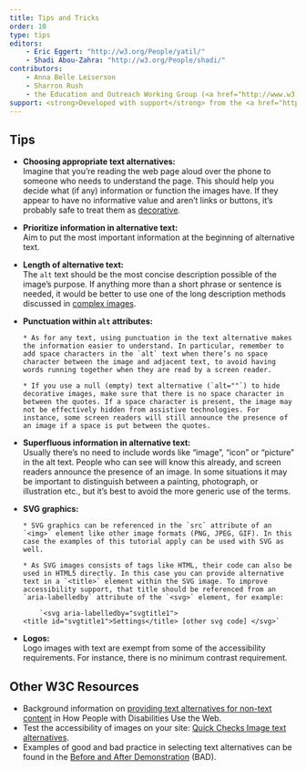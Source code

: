 ```yaml
---
title: Tips and Tricks
order: 10
type: tips
editors:
	- Eric Eggert: "http://w3.org/People/yatil/"
	- Shadi Abou-Zahra: "http://w3.org/People/shadi/"
contributors:
	- Anna Belle Leiserson
	- Sharron Rush
	- the Education and Outreach Working Group (<a href="http://www.w3.org/WAI/EO/">EOWG</a>)
support: <strong>Developed with support</strong> from the <a href="http://www.w3.org/WAI/ACT/">WAI-ACT</a> project, co-funded by the European Commission <abbr title="Information Society Technologies">IST</abbr> Programme.
---
```


## Tips

-   **Choosing appropriate text alternatives:** <br>
		Imagine that you’re reading the web page aloud over the phone to someone who needs to understand the page. This should help you decide what (if any) information or function the images have. If they appear to have no informative value and aren’t links or buttons, it’s probably safe to treat them as [decorative](decorative.html).

-   **Prioritize information in alternative text:** <br>
		Aim to put the most important information at the beginning of alternative text.

-   **Length of alternative text:** <br>
		The `alt` text should be the most concise description possible of the image’s purpose. If anything more than a short phrase or sentence is needed, it would be better to use one of the long description methods discussed in [complex images](complex.html).

-   **Punctuation within `alt` attributes:**

		* As for any text, using punctuation in the text alternative makes the information easier to understand. In particular, remember to add space characters in the `alt` text when there’s no space character between the image and adjacent text, to avoid having words running together when they are read by a screen reader.

		* If you use a null (empty) text alternative (`alt=""`) to hide decorative images, make sure that there is no space character in between the quotes. If a space character is present, the image may not be effectively hidden from assistive technologies. For instance, some screen readers will still announce the presence of an image if a space is put between the quotes.

-   **Superfluous information in alternative text:** <br>
		Usually there’s no need to include words like “image”, “icon” or “picture” in the alt text. People who can see will know this already, and screen readers announce the presence of an image. In some situations it may be important to distinguish between a painting, photograph, or illustration etc., but it’s best to avoid the more generic use of the terms.

-   **SVG graphics:**

		* SVG graphics can be referenced in the `src` attribute of an `<img>` element like other image formats (PNG, JPEG, GIF). In this case the examples of this tutorial apply can be used with SVG as well.

		* As SVG images consists of tags like HTML, their code can also be used in HTML5 directly. In this case you can provide alternative text in a `<title>` element within the SVG image. To improve accessibility support, that title should be referenced from an `aria-labelledby` attribute of the `<svg>` element, for example:

			`<svg aria-labelledby="svgtitle1"> <title id="svgtitle1">Settings</title> [other svg code] </svg>`

-   **Logos:** <br>
		Logo images with text are exempt from some of the accessibility requirements. For instance, there is no minimum contrast requirement.

## Other W3C Resources

-   Background information on [providing text alternatives for non-text content](http://www.w3.org/WAI/intro/people-use-web/principles#alternatives) in How People with Disabilities Use the Web.
-   Test the accessibility of images on your site: [Quick Checks Image text alternatives](http://www.w3.org/WAI/EO/Drafts/eval/checks#images).
-   Examples of good and bad practice in selecting text alternatives can be found in the [Before and After Demonstration](http://www.w3.org/WAI/demos/bad/) (BAD).
